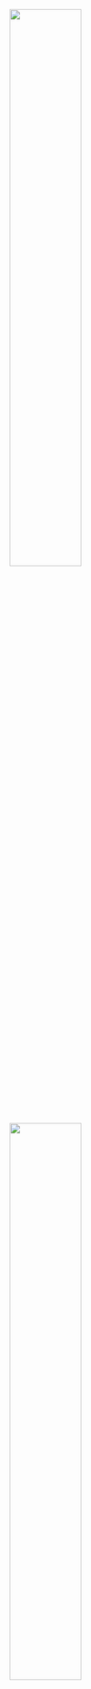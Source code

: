 <p align="center">
    <a href="https://github.com/Nighthater"><img width="50%" src="https://github-readme-stats.vercel.app/api/top-langs/?username=Nighthater&theme=dark&hide=html,css,cmake&layout=compact&langs_count=5&bg_color=101010&hide_title=true"></a>
    <a href="https://github.com/Nighthater"><img width="50%" src="https://github-readme-stats.vercel.app/api?username=nighthater&theme=dark&hide=html,css,cmake&layout=compact&langs_count=5&bg_color=101010&hide_title=true"></a>
    
</p>
